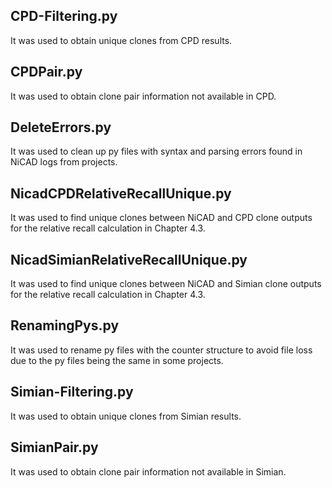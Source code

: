 ## CPD-Filtering.py

It was used to obtain unique clones from CPD results.

## CPDPair.py

It was used to obtain clone pair information not available in CPD.

## DeleteErrors.py

It was used to clean up py files with syntax and parsing errors found in NiCAD logs from projects. 

## NicadCPDRelativeRecallUnique.py

It was used to find unique clones between NiCAD and CPD clone outputs for the relative recall calculation in Chapter 4.3.

## NicadSimianRelativeRecallUnique.py

It was used to find unique clones between NiCAD and Simian clone outputs for the relative recall calculation in Chapter 4.3.

## RenamingPys.py

It was used to rename py files with the counter structure to avoid file loss due to the py files being the same in some projects.

## Simian-Filtering.py

It was used to obtain unique clones from Simian results.

## SimianPair.py

It was used to obtain clone pair information not available in Simian.
